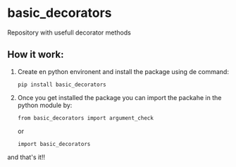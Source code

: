 # basic_decorators

Repository with usefull decorator methods

## How it work:

1. Create en python environent and install the package using de command:
    ````
    pip install basic_decorators
    ````
2. Once you get installed the package you can import the packahe in the python module by:
    ````
    from basic_decorators import argument_check
    ````
    or 

    ````
    import basic_decorators
    ````
and that's it!!